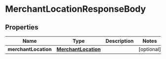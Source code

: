 
# MerchantLocationResponseBody

## Properties
Name | Type | Description | Notes
------------ | ------------- | ------------- | -------------
**merchantLocation** | [**MerchantLocation**](MerchantLocation.md) |  |  [optional]



